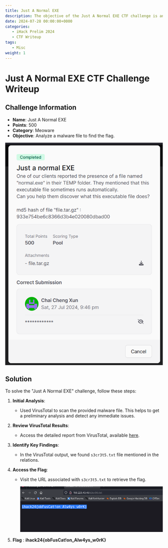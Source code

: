 ```yaml
---
title: Just A Normal EXE
description: The objective of the Just A Normal EXE CTF challenge is analyze a malware file to find the flag.
date: 2024-07-28 00:00:00+0000
categories:
   - iHack Prelim 2024
   - CTF Writeup
tags:
   - Misc
weight: 1     
---
```

# Just A Normal EXE CTF Challenge Writeup

## Challenge Information
- **Name**: Just A Normal EXE
- **Points**: 500
- **Category**: Meoware
- **Objective**: Analyze a malware file to find the flag.


![Challenge](challenge.png)

## Solution
To solve the "Just A Normal EXE" challenge, follow these steps:

1. **Initial Analysis**:
   - Used VirusTotal to scan the provided malware file. This helps to get a preliminary analysis and detect any immediate issues.

2. **Review VirusTotal Results**:
   - Access the detailed report from VirusTotal, available [here](https://www.virustotal.com/gui/file/01eeac6d706e078645f78e100bf6c2d808a443c4d85b3257b63fa087eef228cc/relations).

3. **Identify Key Findings**:
   - In the VirusTotal output, we found `s3cr3t5.txt` file mentioned in the relations.

4. **Access the Flag**:
   - Visit the URL associated with `s3cr3t5.txt` to retrieve the flag.


      ![Flag](flag.png)


5. **Flag** : **ihack24{obFusCat!on_Alw4ys_w0rK}**